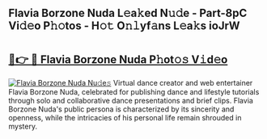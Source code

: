 ## Flavia Borzone Nuda L𝚎a𝚔ed N𝚞𝚍e - Part-8pC Vi𝚍𝚎o P𝚑𝚘tos - H𝚘𝚝 O𝚗𝚕yf𝚊ns L𝚎a𝚔s ioJrW

# <h2><a href="http://kf95jl.oniu.top/?m=Flavia+Borzone+Nuda">🔗👉 🔴 Flavia Borzone Nuda P𝚑ot𝚘𝚜 V𝚒d𝚎o</a></h2>

[![Flavia Borzone Nuda Nu𝚍e𝚜](https://i.imgur.com/0qMVB7G.gif)](http://kf95jl.oniu.top/?m=Flavia+Borzone+Nuda)
Virtual dance creator and web entertainer Flavia Borzone Nuda, celebrated for publishing dance and lifestyle tutorials through solo and collaborative dance presentations and brief clips. Flavia Borzone Nuda's public persona is characterized by its sincerity and openness, while the intricacies of his personal life remain shrouded in mystery.  
